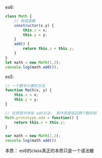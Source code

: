 es6: 

```js
class Math {
    // 构造函数
    constructor(x,y) {
        this.x = x;
        this.y = y;
    }
    add() {
        return this.x + this.y;
    }
}
let math = new Math(1,2);
console.log(math.add());
```

es5: 

```js
// 一个数学计算的方法
function Math(x, y) {
    this.x = x;
    this.y = y;
}

// 在原型中添加 add方法， 其作用是返回两个数的和
Math.prototype.add = function() {
    return this.x + this.y;
}

var math = new Math(1,2);
console.log(math.add())
```

本质： es6的class真正的本质只是一个语法糖
<!--stackedit_data:
eyJoaXN0b3J5IjpbLTE5MzU1NDQ5NDNdfQ==
-->